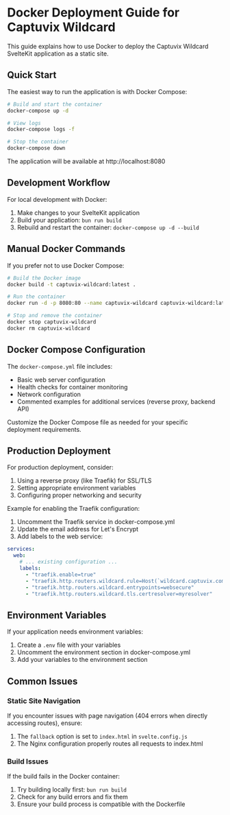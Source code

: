 # Docker Deployment Guide for Captuvix Wildcard

This guide explains how to use Docker to deploy the Captuvix Wildcard SvelteKit application as a static site.

## Quick Start

The easiest way to run the application is with Docker Compose:

```bash
# Build and start the container
docker-compose up -d

# View logs
docker-compose logs -f

# Stop the container
docker-compose down
```

The application will be available at http://localhost:8080

## Development Workflow

For local development with Docker:

1. Make changes to your SvelteKit application
2. Build your application: `bun run build`
3. Rebuild and restart the container: `docker-compose up -d --build`

## Manual Docker Commands

If you prefer not to use Docker Compose:

```bash
# Build the Docker image
docker build -t captuvix-wildcard:latest .

# Run the container
docker run -d -p 8080:80 --name captuvix-wildcard captuvix-wildcard:latest

# Stop and remove the container
docker stop captuvix-wildcard
docker rm captuvix-wildcard
```

## Docker Compose Configuration

The `docker-compose.yml` file includes:

- Basic web server configuration
- Health checks for container monitoring
- Network configuration
- Commented examples for additional services (reverse proxy, backend API)

Customize the Docker Compose file as needed for your specific deployment requirements.

## Production Deployment

For production deployment, consider:

1. Using a reverse proxy (like Traefik) for SSL/TLS
2. Setting appropriate environment variables
3. Configuring proper networking and security

Example for enabling the Traefik configuration:

1. Uncomment the Traefik service in docker-compose.yml
2. Update the email address for Let's Encrypt
3. Add labels to the web service:

```yaml
services:
  web:
    # ... existing configuration ...
    labels:
      - "traefik.enable=true"
      - "traefik.http.routers.wildcard.rule=Host(`wildcard.captuvix.com`)"
      - "traefik.http.routers.wildcard.entrypoints=websecure"
      - "traefik.http.routers.wildcard.tls.certresolver=myresolver"
```

## Environment Variables

If your application needs environment variables:

1. Create a `.env` file with your variables
2. Uncomment the environment section in docker-compose.yml
3. Add your variables to the environment section

## Common Issues

### Static Site Navigation

If you encounter issues with page navigation (404 errors when directly accessing routes), ensure:

1. The `fallback` option is set to `index.html` in `svelte.config.js`
2. The Nginx configuration properly routes all requests to index.html

### Build Issues

If the build fails in the Docker container:

1. Try building locally first: `bun run build`
2. Check for any build errors and fix them
3. Ensure your build process is compatible with the Dockerfile